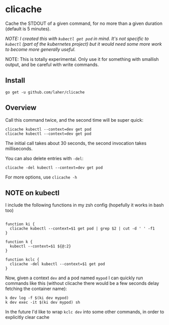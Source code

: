 # clicache

Cache the STDOUT of a given command, for no more than a given duration (default is 5 minutes).

_NOTE: I created this with `kubectl get pod` in mind. It's not specific to `kubectl` (part of the kubernetes project) but it would need some more work to become more generally useful._

NOTE: This is totally experimental. Only use it for something with smallish output, and be careful with write commands.

## Install

    go get -u github.com/laher/clicache

## Overview

Call this command twice, and the second time will be super quick:

    clicache kubectl --context=dev get pod
    clicache kubectl --context=dev get pod

The initial call takes about 30 seconds, the second invocation takes milliseconds.

You can also delete entries with `-del`:

    clicache -del kubectl --context=dev get pod

For more options, use `clicache -h`


## NOTE on kubectl

I include the following functions in my zsh config (hopefully it works in bash too)

```

function ki {
  clicache kubectl --context=$1 get pod | grep $2 | cut -d ' ' -f1
}

function k {
  kubectl --context=$1 ${@:2}
}

function kclc {
  clicache -del kubectl --context=$1 get pod
}

```

Now, given a context `dev` and a pod named `mypod` I can quickly run commands like this (without clicache there would be a few seconds delay fetching the container name):

    k dev log -f $(ki dev mypod)
    k dev exec -it $(ki dev mypod) sh

In the future I'd like to wrap `kclc dev` into some other commands, in order to explicitly clear cache
